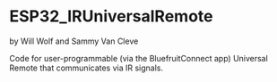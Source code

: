 # ESP32_IRUniversalRemote
by Will Wolf and Sammy Van Cleve

Code for user-programmable (via the BluefruitConnect app) Universal Remote that communicates via IR signals.
